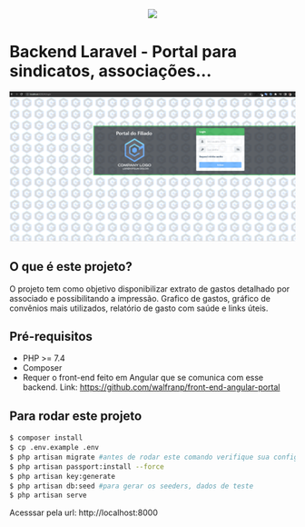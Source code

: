 <p align="center"><img src="https://laravel.com/assets/img/components/logo-laravel.svg"></p>

# Backend Laravel - Portal para sindicatos, associações...

<p align="center"><img src="tela-login.png"></p>

## O que é este projeto?
O projeto tem como objetivo disponibilizar extrato de gastos detalhado por associado e possibilitando a impressão. Grafico de gastos, gráfico de convênios mais utilizados, relatório de gasto com saúde e links úteis.

## Pré-requisitos
- PHP >= 7.4
- Composer
- Requer o front-end feito em Angular que se comunica com esse backend. Link: https://github.com/walfranp/front-end-angular-portal 

## Para rodar este projeto
```bash
$ composer install
$ cp .env.example .env
$ php artisan migrate #antes de rodar este comando verifique sua configuracao com banco em .env
$ php artisan passport:install --force
$ php artisan key:generate
$ php artisan db:seed #para gerar os seeders, dados de teste
$ php artisan serve
```
Acesssar pela url: http://localhost:8000
